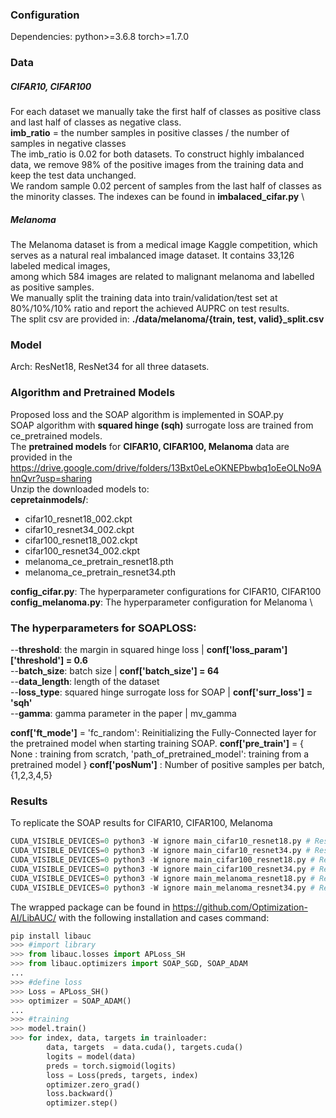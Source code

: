 

### Configuration
Dependencies:
python>=3.6.8
torch>=1.7.0


### Data
##### CIFAR10, CIFAR100
For each dataset we manually take the first half of classes as positive class and last half of classes as negative class. \
**imb_ratio** = the number samples in positive classes / the number of samples in negative classes \
The imb_ratio is 0.02 for both datasets. To construct highly imbalanced data, we remove 98% of the positive images from the training data and keep the test data unchanged.\
We random sample 0.02 percent of samples from the last half of classes as the minority classes. The indexes can be found in **imbalaced_cifar.py** \
##### Melanoma
The Melanoma dataset is from a medical image Kaggle competition, which serves as a natural real imbalanced image dataset. It contains 33,126 labeled medical images, \
among which 584 images are related to malignant melanoma and labelled as positive samples. \
We manually split the training data into train/validation/test set at 80%/10%/10% ratio and report the achieved AUPRC on test results. \
The split csv are provided in: **./data/melanoma/{train, test, valid}_split.csv**




### Model
Arch: ResNet18, ResNet34 for all three datasets.



### Algorithm and Pretrained Models
Proposed loss and the SOAP algorithm is implemented in SOAP.py \
SOAP algorithm with **squared hinge (sqh)** surrogate loss are trained from ce_pretrained models. \
The **pretrained models** for **CIFAR10, CIFAR100, Melanoma** data are provided in the https://drive.google.com/drive/folders/13Bxt0eLeOKNEPbwbq1oEeOLNo9AhnQvr?usp=sharing \
Unzip the downloaded models to: \
**cepretainmodels/**:
-  cifar10_resnet18_002.ckpt
-  cifar10_resnet34_002.ckpt
-  cifar100_resnet18_002.ckpt
-  cifar100_resnet34_002.ckpt
-  melanoma_ce_pretrain_resnet18.pth
-  melanoma_ce_pretrain_resnet34.pth


**config_cifar.py**: The hyperparameter configurations for CIFAR10, CIFAR100 \
**config_melanoma.py**: The hyperparameter configuration for Melanoma \



### The hyperparameters for SOAPLOSS:
  --**threshold**: the margin in squared hinge loss | **conf['loss_param']['threshold'] = 0.6** \
  --**batch_size**: batch size | **conf['batch_size'] = 64** \
  --**data_length**: length of the dataset \
  --**loss_type**: squared hinge surrogate loss for SOAP | **conf['surr_loss'] = 'sqh'** \
  --**gamma**:  gamma parameter in the paper | mv_gamma

**conf['ft_mode']** = 'fc_random': Reinitializing the Fully-Connected layer for the pretrained model when starting training SOAP.
**conf['pre_train']** = { None : training from scratch,
                      'path_of_pretrained_model': training from a pretrained model }
**conf['posNum']** : Number of positive samples per batch, \{1,2,3,4,5\}




### Results
To replicate the SOAP results for CIFAR10, CIFAR100, Melanoma
```python
CUDA_VISIBLE_DEVICES=0 python3 -W ignore main_cifar10_resnet18.py # ResNet18, CIFAR10
CUDA_VISIBLE_DEVICES=0 python3 -W ignore main_cifar10_resnet34.py # ResNet34, CIFAR10
CUDA_VISIBLE_DEVICES=0 python3 -W ignore main_cifar100_resnet18.py # ResNet18, CIFAR100
CUDA_VISIBLE_DEVICES=0 python3 -W ignore main_cifar100_resnet34.py # ResNet34, CIFAR100
CUDA_VISIBLE_DEVICES=0 python3 -W ignore main_melanoma_resnet18.py # ResNet18, Melanoma
CUDA_VISIBLE_DEVICES=0 python3 -W ignore main_melanoma_resnet34.py # ResNet34, Melanoma
```

The wrapped package can be found in https://github.com/Optimization-AI/LibAUC/
with the following installation and cases command:
```python
pip install libauc
>>> #import library
>>> from libauc.losses import APLoss_SH
>>> from libauc.optimizers import SOAP_SGD, SOAP_ADAM
...
>>> #define loss
>>> Loss = APLoss_SH()
>>> optimizer = SOAP_ADAM()
...
>>> #training
>>> model.train()
>>> for index, data, targets in trainloader:
        data, targets  = data.cuda(), targets.cuda()
        logits = model(data)
	    preds = torch.sigmoid(logits)
        loss = Loss(preds, targets, index)
        optimizer.zero_grad()
        loss.backward()
        optimizer.step()
```









